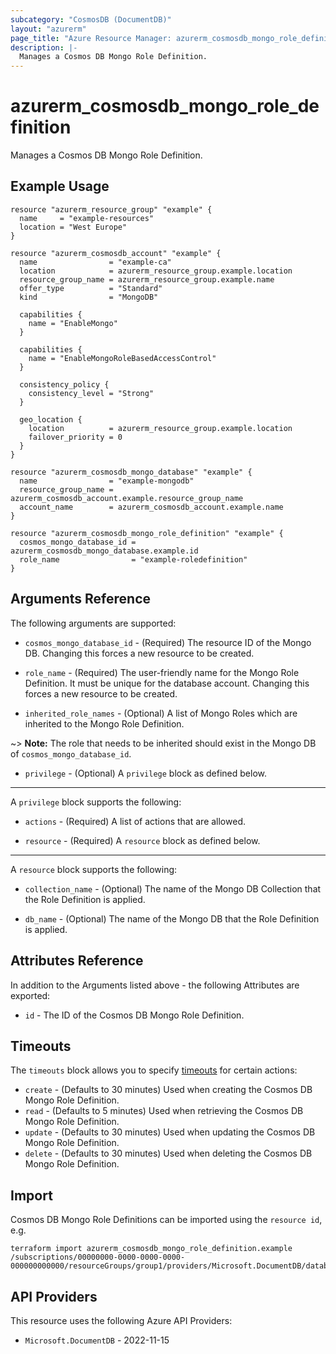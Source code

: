 ```yaml
---
subcategory: "CosmosDB (DocumentDB)"
layout: "azurerm"
page_title: "Azure Resource Manager: azurerm_cosmosdb_mongo_role_definition"
description: |-
  Manages a Cosmos DB Mongo Role Definition.
---
```


# azurerm_cosmosdb_mongo_role_definition

Manages a Cosmos DB Mongo Role Definition.

## Example Usage

```hcl
resource "azurerm_resource_group" "example" {
  name     = "example-resources"
  location = "West Europe"
}

resource "azurerm_cosmosdb_account" "example" {
  name                = "example-ca"
  location            = azurerm_resource_group.example.location
  resource_group_name = azurerm_resource_group.example.name
  offer_type          = "Standard"
  kind                = "MongoDB"

  capabilities {
    name = "EnableMongo"
  }

  capabilities {
    name = "EnableMongoRoleBasedAccessControl"
  }

  consistency_policy {
    consistency_level = "Strong"
  }

  geo_location {
    location          = azurerm_resource_group.example.location
    failover_priority = 0
  }
}

resource "azurerm_cosmosdb_mongo_database" "example" {
  name                = "example-mongodb"
  resource_group_name = azurerm_cosmosdb_account.example.resource_group_name
  account_name        = azurerm_cosmosdb_account.example.name
}

resource "azurerm_cosmosdb_mongo_role_definition" "example" {
  cosmos_mongo_database_id = azurerm_cosmosdb_mongo_database.example.id
  role_name                = "example-roledefinition"
}
```

## Arguments Reference

The following arguments are supported:

* `cosmos_mongo_database_id` - (Required) The resource ID of the Mongo DB. Changing this forces a new resource to be created.

* `role_name` - (Required) The user-friendly name for the Mongo Role Definition. It must be unique for the database account. Changing this forces a new resource to be created.

* `inherited_role_names` - (Optional) A list of Mongo Roles which are inherited to the Mongo Role Definition.

~> **Note:** The role that needs to be inherited should exist in the Mongo DB of `cosmos_mongo_database_id`.

* `privilege` - (Optional) A `privilege` block as defined below.

---

A `privilege` block supports the following:

* `actions` - (Required) A list of actions that are allowed.

* `resource` - (Required) A `resource` block as defined below.

---

A `resource` block supports the following:

* `collection_name` - (Optional) The name of the Mongo DB Collection that the Role Definition is applied.

* `db_name` - (Optional) The name of the Mongo DB that the Role Definition is applied.

## Attributes Reference

In addition to the Arguments listed above - the following Attributes are exported:

* `id` - The ID of the Cosmos DB Mongo Role Definition.

## Timeouts

The `timeouts` block allows you to specify [timeouts](https://developer.hashicorp.com/terraform/language/resources/configure#define-operation-timeouts) for certain actions:

* `create` - (Defaults to 30 minutes) Used when creating the Cosmos DB Mongo Role Definition.
* `read` - (Defaults to 5 minutes) Used when retrieving the Cosmos DB Mongo Role Definition.
* `update` - (Defaults to 30 minutes) Used when updating the Cosmos DB Mongo Role Definition.
* `delete` - (Defaults to 30 minutes) Used when deleting the Cosmos DB Mongo Role Definition.

## Import

Cosmos DB Mongo Role Definitions can be imported using the `resource id`, e.g.

```shell
terraform import azurerm_cosmosdb_mongo_role_definition.example /subscriptions/00000000-0000-0000-0000-000000000000/resourceGroups/group1/providers/Microsoft.DocumentDB/databaseAccounts/account1/mongodbRoleDefinitions/dbname1.rolename1
```

## API Providers
<!-- This section is generated, changes will be overwritten -->
This resource uses the following Azure API Providers:

* `Microsoft.DocumentDB` - 2022-11-15
